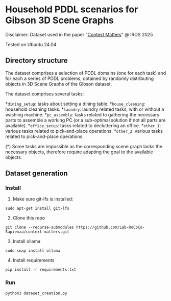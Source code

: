 # Household PDDL scenarios for Gibson 3D Scene Graphs
Disclaimer: Dataset used in the paper "[Context Matters](https://github.com/Lab-RoCoCo-Sapienza/context-matters)" @ IROS 2025

Tested on Ubuntu 24.04

## Directory structure

The dataset comprises a selection of PDDL domains (one for each task) and for each a series of PDDL problems, obtained by randomly distributing objects in 3D Scene Graphs of the Gibson dataset.

The dataset comprises several tasks:

*`dining_setup`: tasks about setting a dining table.
*`house_cleaning`: household cleaning tasks.
*`laundry`: laundry related tasks, with or without a washing machine.
*`pc_assembly`: tasks related to gathering the necessary parts to assemble a working PC (or a sub-optimal solution if not all parts are available).
*`office_setup`: tasks related to decluttering an office. 
*`other_1`: various tasks related to pick-and-place operations.
*`other_2`: various tasks related to pick-and-place operations.

\(\*\) Some tasks are impossible as the corresponding scene graph lacks the necessary objects, therefore require adapting the goal to the available objects.


## Dataset generation

### Install

1) Make sure git-lfs is installed:
```
sudo apt-get install git-lfs
```

2) Clone this repo
```
git clone --recurse-submodules https://github.com/Lab-RoCoCo-Sapienza/context-matters.git
```

3) Install ollama
```
sudo snap install ollama
```

4) Install requirements
```
pip install -r requirements.txt
```

### Run

```
python3 dataset_creation.py
```

